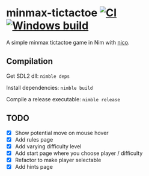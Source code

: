 # minmax-tictactoe [![CI](https://github.com/tandy-1000/minmax-tictactoe/actions/workflows/ci.yml/badge.svg)](https://github.com/tandy-1000/minmax-tictactoe/actions/workflows/ci.yml) [![Windows build](https://github.com/tandy-1000/minmax-tictactoe/actions/workflows/windows.yml/badge.svg)](https://github.com/tandy-1000/minmax-tictactoe/actions/workflows/windows.yml)
A simple minmax tictactoe game in Nim with [nico](https://github.com/ftsf/nico).

## Compilation
Get SDL2 dll: `nimble deps`

Install dependencies: `nimble build`

Compile a release executable: `nimble release`

## TODO
 - [x] Show potential move on mouse hover
 - [x] Add rules page
 - [x] Add varying difficulty level
 - [x] Add start page where you choose player / difficulty
 - [x] Refactor to make player selectable
 - [x] Add hints page
